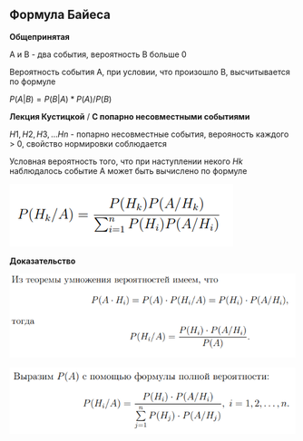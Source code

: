 ## Формула Байеса 

**Общепринятая**

A и B - два события, вероятность B больше 0

Вероятность события A, при условии, что произошло B, высчитывается по формуле 

$P(A|B)= P(B|A)*P(A) / P(B)$

**Лекция Кустицкой** / **С попарно несовместными событиями**

$H1, H2, H3, ... Hn$ - попарно несовместные события, верояность каждого > 0, свойство нормировки соблюдается 

Условная вероятность того, что при наступлении некого $Hk$ наблюдалось событие A может быть вычислено по формуле 

![](./images/формБайеса.png)

**Доказательство**

![](./images/формБайесаДоказ.png)

![](./images/формБайесаДоказ_2.png)

